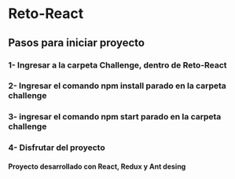 # Reto-React
## Pasos para iniciar proyecto
### 1- Ingresar a la carpeta Challenge, dentro de Reto-React
### 2- Ingresar el comando npm install parado en la carpeta challenge
### 3- ingresar el comando npm start parado en la carpeta challenge
### 4- Disfrutar del proyecto

#### Proyecto desarrollado con React, Redux y Ant desing